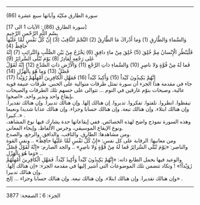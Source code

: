 ------------------------------------------------------------------------

(86) سورة الطارق مكيّة وآياتها سبع عشرة  
  
\[سورة الطارق (86) : الآيات 1 الى 17\]  
بِسْمِ اللَّهِ الرَّحْمنِ الرَّحِيمِ  
وَالسَّماءِ وَالطَّارِقِ (1) وَما أَدْراكَ مَا الطَّارِقُ (2) النَّجْمُ الثَّاقِبُ (3) إِنْ كُلُّ نَفْسٍ
لَمَّا عَلَيْها حافِظٌ (4)  
فَلْيَنْظُرِ الْإِنْسانُ مِمَّ خُلِقَ (5) خُلِقَ مِنْ ماءٍ دافِقٍ (6) يَخْرُجُ مِنْ بَيْنِ الصُّلْبِ وَالتَّرائِبِ
(7) إِنَّهُ عَلى رَجْعِهِ لَقادِرٌ (8) يَوْمَ تُبْلَى السَّرائِرُ (9)  
فَما لَهُ مِنْ قُوَّةٍ وَلا ناصِرٍ (10) وَالسَّماءِ ذاتِ الرَّجْعِ (11) وَالْأَرْضِ ذاتِ الصَّدْعِ (12)
إِنَّهُ لَقَوْلٌ فَصْلٌ (13) وَما هُوَ بِالْهَزْلِ (14)  
إِنَّهُمْ يَكِيدُونَ كَيْداً (15) وَأَكِيدُ كَيْداً (16) فَمَهِّلِ الْكافِرِينَ أَمْهِلْهُمْ رُوَيْداً (17)  
جاء في مقدمة هذا الجزء أن سورة تمثل طرقات متوالية على الحس. طرقات عنيفة
قوية عالية، وصيحات بنوّم غارقين في النوم ... تتوالى على حسهم تلك الطرقات
والصيحات بإيقاع واحد ونذير واحد. «اصحوا.  
تيقظوا. انظروا. تلفتوا. تفكروا. تدبروا. إن هنالك إلها. وإن هنالك تدبيرا.
وإن هنالك تقديرا. وإن هنالك ابتلاء. وإن هنالك تبعة. وإن هنالك حسابا
وجزاء. وإن هنالك عذابا شديدا ونعيما كبيرا..» .  
وهذه السورة نموذج واضح لهذه الخصائص. ففي إيقاعاتها حدة يشارك فيها نوع
المشاهد، ونوع الإيقاع الموسيقي، وجرس الألفاظ، وإيحاء المعاني.  
ومن مشاهدها: الطارق. والثاقب. والدافق. والرجع. والصدع.  
ومن معانيها: الرقابة على كل نفس: «إِنْ كُلُّ نَفْسٍ لَمَّا عَلَيْها حافِظٌ» .. ونفي
القوة والناصر: «يَوْمَ تُبْلَى السَّرائِرُ فَما لَهُ مِنْ قُوَّةٍ وَلا ناصِرٍ» .. والجد
الصارم: «إِنَّهُ لَقَوْلٌ فَصْلٌ وَما هُوَ بِالْهَزْلِ» ..  
والوعيد فيها يحمل الطابع ذاته: «إِنَّهُمْ يَكِيدُونَ كَيْداً وَأَكِيدُ كَيْداً. فَمَهِّلِ
الْكافِرِينَ أَمْهِلْهُمْ رُوَيْداً!» ! وتكاد تتضمن تلك الموضوعات التي أشير إليها في
مقدمة الجزء: «إن هنالك إلها. وإن هنالك تدبيرا.  
وإن هنالك تقديرا. وإن هنالك ابتلاء. وإن هنالك تبعة. وإن هنالك حسابا
وجزاء ... إلخ» .

------------------------------------------------------------------------

الجزء: 6 ¦ الصفحة: 3877
